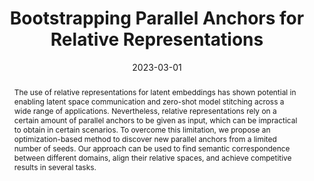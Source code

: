 ---
# Documentation: https://wowchemy.com/docs/managing-content/

title: 'Bootstrapping Parallel Anchors for Relative Representations'
subtitle: ''
summary: ''
authors:
- cannistraci
- moschella
- maiorca
- fumero
- norelli
- rodola
tags: []
categories: []
date: '2023-03-01'
lastmod: 2023-03-01T:26:44
featured: false
draft: false
publication_short: ""

# Featured image
# To use, add an image named `featured.jpg/png` to your page's folder.
# Focal points: Smart, Center, TopLeft, Top, TopRight, Left, Right, BottomLeft, Bottom, BottomRight.
image:
  caption: ''
  focal_point: ''
  preview_only: false

# Projects (optional).
#   Associate this post with one or more of your projects.
#   Simply enter your project's folder or file name without extension.
#   E.g. `projects = ["internal-project"]` references `content/project/deep-learning/index.md`.
#   Otherwise, set `projects = []`.
projects: []
publishDate: '2023-03-01T:26:44'
publication_types:
- '2'
abstract: 'The use of relative representations for latent embeddings has shown potential in enabling latent space communication and zero-shot model stitching across a wide range of applications. Nevertheless, relative representations rely on a certain amount of parallel anchors to be given as input, which can be impractical to obtain in certain scenarios. To overcome this limitation, we propose an optimization-based method to discover new parallel anchors from a limited number of seeds. Our approach can be used to find semantic correspondence between different domains, align their relative spaces, and achieve competitive results in several tasks.'
publication: 'Tiny Papers @ ICLR 2023'
links:
- icon: link
  icon_pack: fas
  name: 'URL'
  url : https://openreview.net/pdf?id=VBuUL2IWlq
---